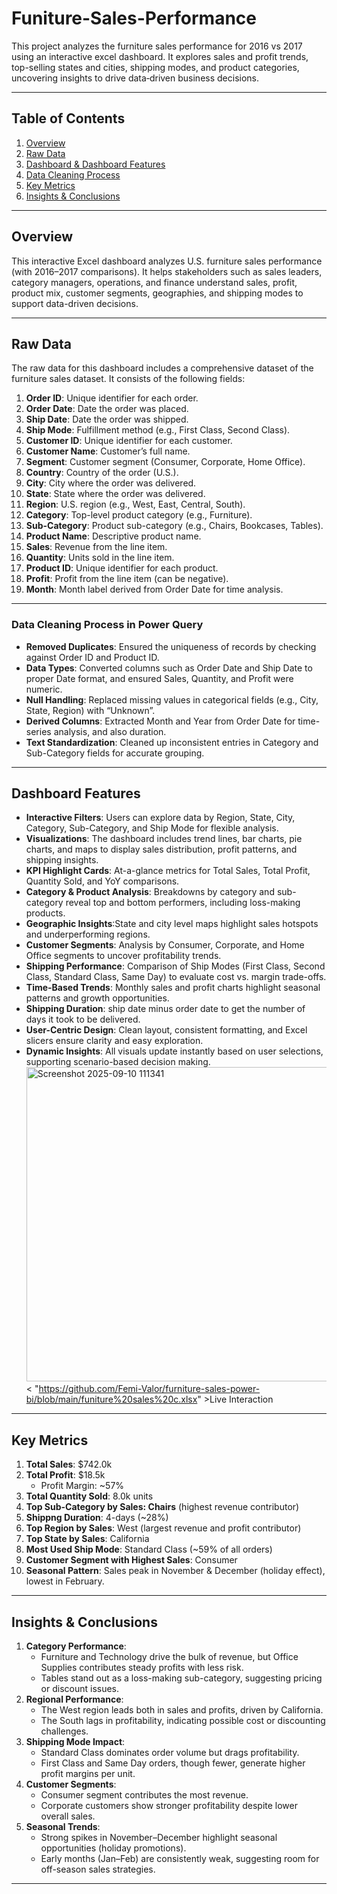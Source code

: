 # Funiture-Sales-Performance
This project analyzes the furniture sales performance for 2016 vs 2017 using an interactive excel dashboard. It explores sales and profit trends, top-selling states and cities, shipping modes, and product categories, uncovering insights to drive data‑driven business decisions.

---

## Table of Contents
1. [Overview](#overview)
2. [Raw Data](#raw-data)
3. [Dashboard & Dashboard Features](#dashboard-features)
4. [Data Cleaning Process](Data--cleaning--process&preprocessing)
5. [Key Metrics](#key-metrics)
6. [Insights & Conclusions](#insights--conclusions)

---

## Overview
This interactive Excel dashboard analyzes U.S. furniture sales performance (with 2016–2017 comparisons). It helps stakeholders such as sales leaders, category managers, operations, and finance understand sales, profit, product mix, customer segments, geographies, and shipping modes to support data-driven decisions.

---

## Raw Data
The raw data for this dashboard includes a comprehensive dataset of the furniture sales dataset. It consists of the following fields:

1. **Order ID**: Unique identifier for each order.
2. **Order Date**: Date the order was placed.
3. **Ship Date**: Date the order was shipped.
4. **Ship Mode**: Fulfillment method (e.g., First Class, Second Class).
5. **Customer ID**: Unique identifier for each customer.
6. **Customer Name**: Customer’s full name.
7. **Segment**: Customer segment (Consumer, Corporate, Home Office).
8. **Country**: Country of the order (U.S.).
9. **City**: City where the order was delivered.
10. **State**: State where the order was delivered.
11. **Region**: U.S. region (e.g., West, East, Central, South).
12. **Category**: Top-level product category (e.g., Furniture).
13. **Sub-Category**: Product sub-category (e.g., Chairs, Bookcases, Tables).
14. **Product Name**: Descriptive product name.
15. **Sales**: Revenue from the line item.
16. **Quantity**: Units sold in the line item.
17. **Product ID**: Unique identifier for each product.
18. **Profit**: Profit from the line item (can be negative).
19. **Month**: Month label derived from Order Date for time analysis.
    
---

### Data Cleaning Process in Power Query
- **Removed Duplicates**: Ensured the uniqueness of records by checking against Order ID and Product ID.
- **Data Types**: Converted columns such as Order Date and Ship Date to proper Date format, and ensured Sales, Quantity, and Profit were numeric.
- **Null Handling**: Replaced missing values in categorical fields (e.g., City, State, Region) with “Unknown”.
- **Derived Columns**: Extracted Month and Year from Order Date for time-series analysis, and also duration.
- **Text Standardization**: Cleaned up inconsistent entries in Category and Sub-Category fields for accurate grouping.

---

## Dashboard Features
- **Interactive Filters**: Users can explore data by Region, State, City, Category, Sub-Category, and Ship Mode for flexible analysis.
- **Visualizations**: The dashboard includes trend lines, bar charts, pie charts, and maps to display sales distribution, profit patterns, and shipping insights.
- **KPI Highlight Cards**: At-a-glance metrics for Total Sales, Total Profit, Quantity Sold, and YoY comparisons.
- **Category & Product Analysis**: Breakdowns by category and sub-category reveal top and bottom performers, including loss-making products.
- **Geographic Insights**:State and city level maps highlight sales hotspots and underperforming regions.
- **Customer Segments**: Analysis by Consumer, Corporate, and Home Office segments to uncover profitability trends.
- **Shipping Performance**: Comparison of Ship Modes (First Class, Second Class, Standard Class, Same Day) to evaluate cost vs. margin trade-offs.
- **Time-Based Trends**: Monthly sales and profit charts highlight seasonal patterns and growth opportunities.
- **Shipping Duration**: ship date minus order date to get the number of days it took to be delivered.
- **User-Centric Design**: Clean layout, consistent formatting, and Excel slicers ensure clarity and easy exploration.
- **Dynamic Insights**: All visuals update instantly based on user selections, supporting scenario-based decision making.
  <img width="1146" height="503" alt="Screenshot 2025-09-10 111341" src="https://github.com/user-attachments/assets/4946cd30-5561-411e-842c-981ebe8d6504" />
  < "https://github.com/Femi-Valor/furniture-sales-power-bi/blob/main/funiture%20sales%20c.xlsx" >Live Interaction


---

## Key Metrics
1. **Total Sales**: $742.0k
2. **Total Profit**: $18.5k
   - Profit Margin: ~57%
3. **Total Quantity Sold**: 8.0k units
4. **Top Sub-Category by Sales: Chairs** (highest revenue contributor)
5. **Shippng Duration**: 4-days (~28%)
6. **Top Region by Sales**: West (largest revenue and profit contributor)
7. **Top State by Sales**: California
8. **Most Used Ship Mode**: Standard Class (~59% of all orders)
9. **Customer Segment with Highest Sales**: Consumer
10. **Seasonal Pattern**: Sales peak in November & December (holiday effect), lowest in February.

---
## Insights & Conclusions
1. **Category Performance**:
   - Furniture and Technology drive the bulk of revenue, but Office Supplies contributes steady profits with less risk.
   - Tables stand out as a loss-making sub-category, suggesting pricing or discount issues.
2. **Regional Performance**:
   - The West region leads both in sales and profits, driven by California.
   - The South lags in profitability, indicating possible cost or discounting challenges.
3. **Shipping Mode Impact**:
   - Standard Class dominates order volume but drags profitability.
   - First Class and Same Day orders, though fewer, generate higher profit margins per unit.
4. **Customer Segments**:
   - Consumer segment contributes the most revenue.
   - Corporate customers show stronger profitability despite lower overall sales.
5. **Seasonal Trends**:
   - Strong spikes in November–December highlight seasonal opportunities (holiday promotions).
   - Early months (Jan–Feb) are consistently weak, suggesting room for off-season sales strategies.

---

